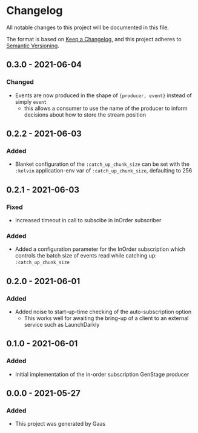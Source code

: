 # Changelog

All notable changes to this project will be documented in this file.

The format is based on [Keep a
Changelog](https://keepachangelog.com/en/1.0.0/), and this project adheres to
[Semantic Versioning](https://semver.org/spec/v2.0.0.html).

## 0.3.0 - 2021-06-04

### Changed

- Events are now produced in the shape of `{producer, event}` instead of simply
  `event`
    - this allows a consumer to use the name of the producer to inform decisions
      about how to store the stream position

## 0.2.2 - 2021-06-03

### Added

- Blanket configuration of the `:catch_up_chunk_size` can be set with the
  `:kelvin` application-env var of `:catch_up_chunk_size`, defaulting to 256

## 0.2.1 - 2021-06-03

### Fixed

- Increased timeout in call to subscibe in InOrder subscriber

### Added

- Added a configuration parameter for the InOrder subscription which controls
  the batch size of events read while catching up: `:catch_up_chunk_size`

## 0.2.0 - 2021-06-01

### Added

- Added noise to start-up-time checking of the auto-subscription option
    - This works well for awaiting the bring-up of a client to an external
      service such as LaunchDarkly

## 0.1.0 - 2021-06-01

### Added

- Initial implementation of the in-order subscription GenStage producer

## 0.0.0 - 2021-05-27

### Added

- This project was generated by Gaas
